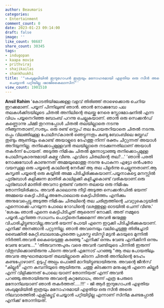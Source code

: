 ```yaml
---
author: Beaumaris
categories:
- Entertainment
comment_count: 0
date: 2023-01-23 09:14:00
draft: false
image: ''
like_count: 98687
share_count: 30345
tags:
- indugopan
- kaapa movie
- prithviraj
- shajikailas
- shankhuukhi
title: '"ശംഖുമുഖിയിൽ ഇന്ദുഗോപൻ ഇത്രയും മനോഹരമായി എഴുതിയ ഒരു സീൻ അതെ നിലവാരത്തിൽ എക്സിക്യൂട്ട്
  ചെയ്യാൻ പറ്റിയില്ല ഷാജികൈലാസിന്"'
view_count: 1901510
---
```


**Ansil Rahim** 'കോടതിയിലേക്കുള്ള വളവ് തിരിഞ്ഞ് താഴെക്കൊരു ചെറിയ ഇറക്കമാണ്. പയ്യന് പിന്നിലുണ്ട് ഞാൻ. ഞാൻ നോക്കുമ്പോ പല തലകൾക്കിടയിലൂടെ ചിതൽ അനിലിന്റെ തലയ്ക്കു നേരെ സ്ലോമോഷനിൽ എന്ന വിധം പയ്യനെറിഞ്ഞ ബോംബ് പറന്നു ചെല്ലുകയാണ്. ഞാൻ ഒരു സെക്കൻഡ് കണ്ണൊന്നു ചിമ്മി തുറന്നപ്പോൾ ചിതൽ തലയില്ലാതെ നടന്നു നീങ്ങുന്നതാണ്,സത്യം. ഒരു രണ്ട് സ്റ്റെപ് തല പോയതറിയാതെ ചിതൽ നടന്നു. ഒപ്പം വിലങ്ങിലുള്ള പോലീസ്‌കാരൻ ഞെട്ടുന്നതും കണ്ടു.ബോംബിലെ ബ്ലേഡ് തുണ്ടും ആണിയും കൊണ്ട് അയാളുടെ ദേഹത്തു നിന്ന് രക്തം ചീറ്റുന്നത് അയാൾ അറിയുന്നില്ല. തനിക്കൊപ്പമുള്ളവൻ തലയില്ലാതെ നടക്കുന്നതിലാണ് അയാൾ തകർന്ന് പോയത്. അടുത്ത നിമിഷം ചിതൽ മുന്നോട്ടാഞ്ഞു തനിക്കൊപ്പമുള്ള പോലീസുകാരനുമായി കമഴ്ന്നു വീണു. എവിടെ ചിതലിന്റെ തല?...' 'ഞാൻ പരതി നോക്കുമ്പോൾ കാണുന്നത് അമ്മയുമൊത്തു നടന്നു പോകുന്ന എട്ടോ ഒൻപതോ വയസുള്ള ഒരു പയ്യന്റെ കാലിന്റെ നേർക്ക് ആ തല പിളർന്നു ചെല്ലുന്നതാണ്.ആ കുസൃതി പയ്യന്റെ ഒരു കയ്യിൽ അമ്മ പിടിച്ചിരിക്കുകയാണ്.പയ്യനാകട്ടെ മനസ്സിൽ ഫുട്ബോൾ കളിക്കുന്ന മാതിരി കാലിളക്കി കളിച്ചുകൊണ്ട് വരികയാണ്.ഒരു ഫുട്ബോൾ മാതിരി അവനാ ഉരുണ്ട് വരുന്ന തലയെ ഒരു നിമിഷം തോന്നിയിരിക്കാം. അവൻ കാലൊന്നു നീട്ടി അടുത്ത സെക്കൻഡിൽ ഭയന്ന് അമ്മയെ കെട്ടി പിടിച്ചു.അത്പോലൊരു കെട്ടിപിടിത്തം എനിക്കും അനുഭവപ്പെട്ടു.അടുത്ത നിമിഷം ചിതലിന്റെ തല ചരിത്രത്തിന്റെ ചവറ്റുകൊട്ടയിൽ എന്നൊക്കെ പറയുന്ന പോലെ റോഡിന്റെ വശത്തുള്ള ഓടയിൽ ചെന്ന് വീണു.' 'ശേഷം ഞാൻ എന്നെ കെട്ടിപിടിച്ചത് ആരെന്ന് നോക്കി. അത് നമ്മുടെ പയ്യൻ.എറിഞ്ഞ സാധനം പൊട്ടിതെറിക്കുമെന്ന് അവൻ ജന്മത്തു വിചാരിച്ചിട്ടുണ്ടാവില്ല.അവൻ ഭയന്ന് പോയി എന്നെ ഇറുക്കി പിടിച്ചിരിക്കുകയാണ്. എനിക്ക് അനങ്ങാൻ പറ്റുന്നില്ല. ഞാൻ അവനെയും വലിച്ചെടുത്തു തിരിച്ചോടി ബൈക്കിൽ കേറ്റി.ബാലരാമപുരത്തെ പ്രശസ്ത ബിസ്മി മട്ടൻ കടയുടെ മുന്നിൽ നിർത്തി.അവൻ കൈയെടുത്തു കരഞ്ഞു "എനിക്ക് ഒന്നും വേണ്ട എനിക്കിനി ഒന്നും വേണ്ട വേണ്ട...." 'തിരുവനന്തപുരം വരെ അവൻ വണ്ടിയുടെ പിന്നിൽ ഇരുന്ന് വിതുമ്പിക്കൊണ്ടിരുന്നു പിന്നെ അവൻ എന്നോട് പറഞ്ഞു "ആ തല പോയതിലും അവനു ആഘാതമായത് തലയില്ലാതെ കിടന്ന ചിതൽ അനിലിന്റെ ദേഹം കണ്ടപ്പോഴാണ്. ഉടുപ്പ് അല്പം പൊങ്ങി മാറിയിട്ടുണ്ടായിരുന്നു. അവന്റെ ജീൻസ് "കില്ലർ" എന്ന കമ്പനിയുടെ ആയിരുന്നു. ചത്തു കിടക്കുന്ന മനുഷ്യൻ എന്നെ കില്ലർ എന്ന് വിളിക്കുന്നത് പോലെ യാണ് തോന്നിയത് എന്ന് അവൻ പറഞ്ഞു.അതായിരുന്നു അവന്റെ കുറ്റബോധം, അന്ന് എത്ര പേരുടെ മനോനിലയാണ് ഞാൻ തകർത്തത്.....!!!' - ജി ആർ ഇന്ദുഗോപൻ എഴുതിയ ശംഖുമുഖിയിൽ ഇത്രയും മനോഹരമായി എഴുതിയ ഒരു സീൻ അതെ നിലവാരത്തിൽ എക്സിക്യൂട്ട് ചെയ്യാൻ പറ്റിയിട്ടില്ല എന്നാണ് സിനിമ കണ്ടപ്പോൽ എനിക്ക് തോന്നിയത്.